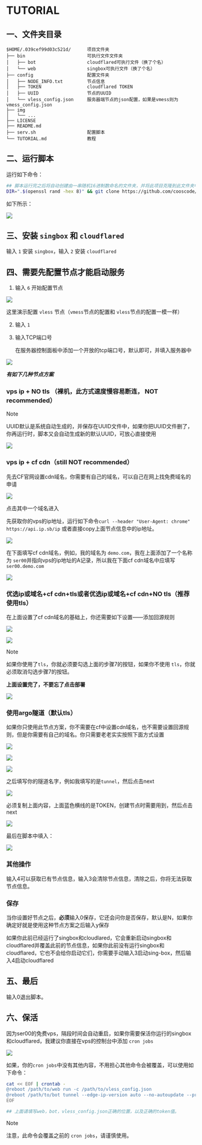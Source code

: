 # TUTORIAL

## 一、文件夹目录

```
$HOME/.039cef99d03c521d/      项目文件夹
├── bin                       可执行文件文件夹
│   ├── bot                   cloudflared可执行文件（换了个名）
│   └── web                   singbox可执行文件（换了个名）
├── config                    配置文件夹
│   ├── NODE_INFO.txt         节点信息
│   ├── TOKEN                 cloudflared TOKEN
│   ├── UUID                  节点的UUID
│   └── vless_config.json     服务器端节点的json配置，如果是vmess则为vmess_config.json
├── img
│   └── ...
├── LICENSE
├── README.md
├── serv.sh                   配置脚本
└── TUTORIAL.md               教程
```

## 二、运行脚本

运行如下命令：

```sh
## 脚本运行完之后将自动创建由一串随机16进制数命名的文件夹，并将此项目克隆到此文件夹中
DIR=".$(openssl rand -hex 8)" && git clone https://github.com/cooscode/serv00-singbox.git "$HOME/$DIR" && bash "$HOME/$DIR/serv.sh"
```

如下所示：

![](img/1.png)

## 三、安装 `singbox` 和 `cloudflared`

输入 `1` 安装 `singbox`，输入 `2` 安装 `cloudflared`

## 四、需要先配置节点才能启动服务

1. 输入 `6` 开始配置节点

![](./img/2.png)

这里演示配置 `vless` 节点（`vmess`节点的配置和 `vless`节点的配置一模一样）

2. 输入 `1` 

3. 输入TCP端口号

   在服务器控制面板中添加一个开放的tcp端口号，默认即可，并填入服务器中

![](./img/3.png)

***有如下几种节点方案***

### vps ip + NO tls （裸机，此方式速度慢容易断连， NOT recommended）

> [!NOTE]
>
> UUID默认是系统自动生成的，并保存在UUID文件中，如果你把UUID文件删了，你再运行时，脚本又会自动生成新的默认UUID，可放心直接使用

![](./img/4.png)

### vps ip + cf cdn（still NOT recommended）

先去CF官网设置cdn域名，你需要有自己的域名，可以自己在网上找免费域名的申请

![](./img/6.png)

点击其中一个域名进入

先获取你的vps的ip地址，运行如下命令`curl --header "User-Agent: chrome" https://api.ip.sb/ip` 或者直接copy上面节点信息中的ip地址。

![](./img/7.png)

在下面填写cf cdn域名，例如，我的域名为 `demo.com`，我在上面添加了一个名称为 `ser00`并指向vps的ip地址的A记录，所以我在下面cf cdn域名中应填写 `ser00.demo.com`

![](./img/5.png)

### 优选ip或域名+cf  cdn+tls或者优选ip或域名+cf cdn+NO tls（推荐使用tls）

在上面设置了cf cdn域名的基础上，你还需要如下设置——添加回源规则

![](./img/8.png)

![](./img/9.png)

> [!NOTE]
>
> 如果你使用了`tls`，你就必须要勾选上面的步骤7的按钮，如果你不使用 `tls`，你就必须取消勾选步骤7的按钮。
>
> **上面设置完了，不要忘了点击部署**

![](./img/10.png)

### 使用argo隧道（默认tls）

如果你只使用此节点方案，你不需要在cf中设置cdn域名，也不需要设置回源规则，但是你需要有自己的域名。你只需要老老实实按照下面方式设置

![](./img/11.png)

![](./img/12.png)

![](./img/13.png)

之后填写你的隧道名字，例如我填写的是`tunnel`，然后点击next

![](./img/14.png)

必须复制上面内容，上面蓝色横线的是TOKEN，创建节点时需要用到，然后点击next

![](./img/15.png)

最后在脚本中填入：

![](./img/16.png)

### 其他操作

输入4可以获取已有节点信息，输入3会清除节点信息，清除之后，你将无法获取节点信息。

### 保存

当你设置好节点之后，**必须**输入0保存，它还会问你是否保存，默认是N，如果你确定好就是使用这种节点方案之后输入y保存

如果你此前已经运行了singbox和cloudlared，它会重新启动singbox和cloudflared并覆盖此前的节点信息，如果你此前没有运行singbox和cloudflared，它也不会给你启动它们，你需要手动输入3启动sing-box，然后输入4启动cloudflared

## 五、最后

输入0退出脚本。

## 六、保活

因为ser00的免费vps，隔段时间会自动重启，如果你需要保活你运行的singbox和cloudflared，我建议你直接在vps的控制台中添加 `cron jobs`

![](./img/17.png)

如果，你的`cron jobs`中没有其他内容，不用担心其他命令会被覆盖，可以使用如下命令：

```sh
cat << EOF | crontab -
@reboot /path/to/web run -c /path/to/vless_config.json
@reboot /path/to/bot tunnel --edge-ip-version auto --no-autoupdate --protocol http2 run --token "..."
EOF

## 上面请填写web，bot，vless_config.json正确的位置，以及正确的token值。
```

> [!NOTE]
>
> 注意，此命令会覆盖之前的 `cron jobs`，请谨慎使用。

